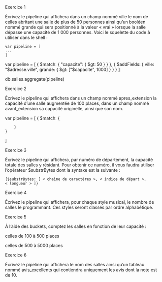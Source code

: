 Exercice 1

Écrivez le pipeline qui affichera dans un champ nommé ville le nom de celles abritant une salle de plus de 50 personnes ainsi qu’un booléen nommé grande qui sera positionné à la valeur « vrai » lorsque la salle dépasse une capacité de 1 000 personnes. Voici le squelette du code à utiliser dans le shell :
```
var pipeline = [ 
... 
] 
```

var pipeline = [
   {
      $match: {
         "capacite": { $gt: 50 }
      }
   },
   {
      $addFields: {
         ville: "$adresse.ville",
         grande: { $gt: ["$capacite", 1000] }
      }
   }
]

db.salles.aggregate(pipeline)


Exercice 2

Écrivez le pipeline qui affichera dans un champ nommé apres_extension la capacité d’une salle augmentée de 100 places, dans un champ nommé avant_extension sa capacité originelle, ainsi que son nom.

var pipeline = [
    {
        $match: {
            
        }
    }
]

Exercice 3

Écrivez le pipeline qui affichera, par numéro de département, la capacité totale des salles y résidant. Pour obtenir ce numéro, il vous faudra utiliser l’opérateur $substrBytes dont la syntaxe est la suivante :
```
{$substrBytes: [ < chaîne de caractères >, < indice de départ >, 
< longueur > ]} 
```
Exercice 4

Écrivez le pipeline qui affichera, pour chaque style musical, le nombre de salles le programmant. Ces styles seront classés par ordre alphabétique.

Exercice 5

À l’aide des buckets, comptez les salles en fonction de leur capacité :

celles de 100 à 500 places

celles de 500 à 5000 places

Exercice 6

Écrivez le pipeline qui affichera le nom des salles ainsi qu’un tableau nommé avis_excellents qui contiendra uniquement les avis dont la note est de 10.